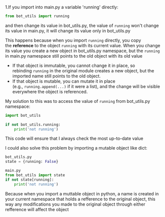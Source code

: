 1.If you import into main.py a variable 'running' directly:
```python 
from bot_utils import running
```
and then change its value in bot_utils.py, the value of `running` won't change its value in main.py, it will change its value only in bot_utils.py

This happens because when you import `running` directly, you copy the **reference** to the object `running` with its current value. When you change its value you create a new object in bot_utils.py namespace, but the `running` in main.py namespace still points to the old object with its old value

- If that object is immutable, you cannot change it in place, so rebinding `running` in the original module creates a new object, but the imported name still points to the old object.
- If that object is mutable, you can mutate it in place (e.g., `running.append(...)` if it were a list), and the change will be visible everywhere the object is referenced.

My solution to this was to access the value of `running` from bot_utils.py namespace:

```python
import bot_utils
		
if not bot_utils.running:
	print('not running')
```
This code will ensure that I always check the most up-to-date value

I could also solve this problem by importing a mutable object like dict:
```python
bot_utils.py
state = {running: False}

main.py
from bot_utils import state
if not state[running]:
	print('not running')
```
Because when you import a muttable object in python, a name is created in your current namespace that holds a refference to the original object, this way any modifications you made to the original object through either refference will affect the object 